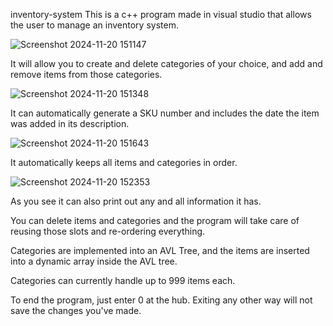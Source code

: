 inventory-system
This is a c++ program made in visual studio that allows the user to manage an inventory system.

![Screenshot 2024-11-20 151147](https://github.com/user-attachments/assets/1c6d424f-d914-4631-92f1-ac40955053fe)

It will allow you to create and delete categories of your choice, and add and remove items from those categories.

![Screenshot 2024-11-20 151348](https://github.com/user-attachments/assets/5eab678f-5ef9-4bd5-b29a-3df13b506ed0)

It can automatically generate a SKU number and includes the date the item was added in its description.

![Screenshot 2024-11-20 151643](https://github.com/user-attachments/assets/839a0d12-cfab-4def-8c27-8def6bd53b66)

It automatically keeps all items and categories in order.

![Screenshot 2024-11-20 152353](https://github.com/user-attachments/assets/ed97ab53-7914-4036-811a-488a7bedf5dc)

As you see it can also print out any and all information it has.

You can delete items and categories and the program will take care of reusing those slots and re-ordering everything.

Categories are implemented into an AVL Tree, and the items are inserted into a dynamic array inside the AVL tree.

Categories can currently handle up to 999 items each.

To end the program, just enter 0 at the hub. Exiting any other way will not save the changes you've made.
